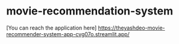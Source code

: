 # movie-recommendation-system

[You can reach the application here] 
https://theyashdeo-movie-recommender-system-app-cvg07o.streamlit.app/
 
